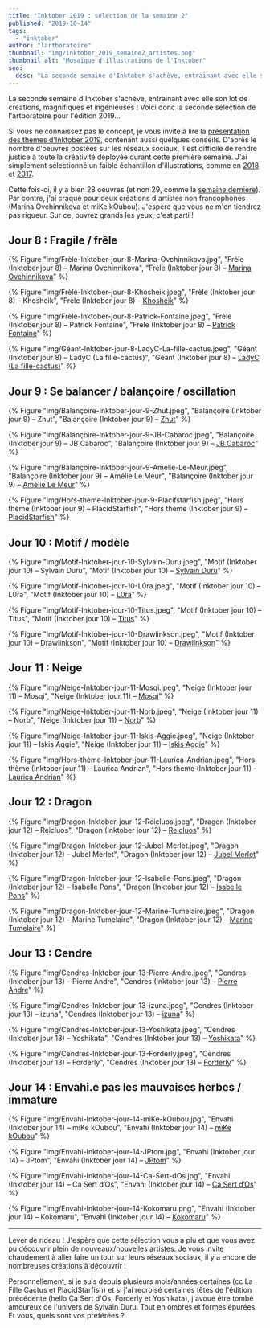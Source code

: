 ```yaml
---
title: "Inktober 2019 : sélection de la semaine 2"
published: "2019-10-14"
tags: 
  - "inktober"
author: "lartboratoire"
thumbnail: "img/inktober_2019_semaine2_artistes.png"
thumbnail_alt: "Mosaïque d'illustrations de l'Inktober"
seo:
  desc: "La seconde semaine d'Inktober s'achève, entrainant avec elle son lot de créations, magnifiques et ingénieuses !"
---
```


La seconde semaine d'Inktober s'achève, entrainant avec elle son lot de créations, magnifiques et ingénieuses ! Voici donc la seconde sélection de l'artboratoire pour l'édition 2019...

<!--more-->

Si vous ne connaissez pas le concept, je vous invite à lire la [présentation des thèmes d'Inktober 2019](/inktober-2019-liste-themes-conseils-astuces/), contenant aussi quelques conseils. D'après le nombre d'oeuvres postées sur les réseaux sociaux, il est difficile de rendre justice à toute la créativité déployée durant cette première semaine. J'ai simplement sélectionné un faible échantillon d'illustrations, comme en [2018](/inktober-2018-selection-semaine-1/) et [2017](/inktober-artistes-illustrations-semaine-1/).

Cette fois-ci, il y a bien 28 oeuvres (et non 29, comme la [semaine dernière](/inktober-2019-selection-semaine-1/)). Par contre, j'ai craqué pour deux créations d'artistes non francophones (Marina Ovchinnikova et miKe kOubou). J'espère que vous ne m'en tiendrez pas rigueur. Sur ce, ouvrez grands les yeux, c'est parti !

## Jour 8 : Fragile / frêle

{% Figure "img/Frèle-Inktober-jour-8-Marina-Ovchinnikova.jpg", "Frèle (Inktober jour 8) – Marina Ovchinnikova", "Frèle (Inktober jour 8) – <a href='https://www.instagram.com/p/B3aDfpADQ4I/' target='_blank' rel='noopener noreferrer'>Marina Ovchinnikova</a>" %}

{% Figure "img/Frèle-Inktober-jour-8-Khosheik.jpeg", "Frèle (Inktober jour 8) – Khosheik", "Frèle (Inktober jour 8) – <a href='https://twitter.com/Khosheik/status/1181606090842214400' target='_blank' rel='noopener noreferrer'>Khosheik</a>" %}

{% Figure "img/Frèle-Inktober-jour-8-Patrick-Fontaine.jpeg", "Frèle (Inktober jour 8) – Patrick Fontaine", "Frèle (Inktober jour 8) – <a href='https://twitter.com/hello_patrickF/status/1181624048993878016' target='_blank' rel='noopener noreferrer'>Patrick Fontaine</a>" %}

{% Figure "img/Géant-Inktober-jour-8-LadyC-La-fille-cactus.jpeg", "Géant (Inktober jour 8) – LadyC (La fille-cactus)", "Géant (Inktober jour 8) – <a href='https://twitter.com/la_fille_cactus/status/1181657522064777218' target='_blank' rel='noopener noreferrer'>LadyC (La fille-cactus)</a>" %}

## Jour 9 : Se balancer / balançoire / oscillation

{% Figure "img/Balançoire-Inktober-jour-9-Zhut.jpeg", "Balançoire (Inktober jour 9) – Zhut", "Balançoire (Inktober jour 9) – <a href='https://twitter.com/_Zhut_/status/1181998745610797056' target='_blank' rel='noopener noreferrer'>Zhut</a>" %}

{% Figure "img/Balançoire-Inktober-jour-9-JB-Cabaroc.jpeg", "Balançoire (Inktober jour 9) – JB Cabaroc", "Balançoire (Inktober jour 9) – <a href='https://twitter.com/Cabaroc/status/1181922663134093314' target='_blank' rel='noopener noreferrer'>JB Cabaroc</a>" %}

{% Figure "img/Balançoire-Inktober-jour-9-Amélie-Le-Meur.jpeg", "Balançoire (Inktober jour 9) – Amélie Le Meur", "Balançoire (Inktober jour 9) – <a href='https://twitter.com/amelielemeur/status/1181963762485645312' target='_blank' rel='noopener noreferrer'>Amélie Le Meur</a>" %}

{% Figure "img/Hors-thème-Inktober-jour-9-Placifstarfish.jpeg", "Hors thème (Inktober jour 9) – PlacidStarfish", "Hors thème (Inktober jour 9) – <a href='https://twitter.com/PlacidStarfish/status/1182046713726590977' target='_blank' rel='noopener noreferrer'>PlacidStarfish</a>" %}

## Jour 10 : Motif / modèle

{% Figure "img/Motif-Inktober-jour-10-Sylvain-Duru.jpeg", "Motif (Inktober jour 10) – Sylvain Duru", "Motif (Inktober jour 10) – <a href='https://twitter.com/Duru_Urud/status/1183039403830194176' target='_blank' rel='noopener noreferrer'>Sylvain Duru</a>" %}

{% Figure "img/Motif-Inktober-jour-10-L0ra.jpeg", "Motif (Inktober jour 10) – L0ra", "Motif (Inktober jour 10) – <a href='https://twitter.com/_souscouverture/status/1182717888995704832' target='_blank' rel='noopener noreferrer'>L0ra</a>" %}

{% Figure "img/Motif-Inktober-jour-10-Titus.jpeg", "Motif (Inktober jour 10) – Titus", "Motif (Inktober jour 10) – <a href='https://twitter.com/ezkill_mota/status/1182916632764698630/' target='_blank' rel='noopener noreferrer'>Titus</a>" %}

{% Figure "img/Motif-Inktober-jour-10-Drawlinkson.jpeg", "Motif (Inktober jour 10) – Drawlinkson", "Motif (Inktober jour 10) – <a href='https://twitter.com/drawlinkson/status/1182598156225339393' target='_blank' rel='noopener noreferrer'>Drawlinkson</a>" %}

## Jour 11 : Neige

{% Figure "img/Neige-Inktober-jour-11-Mosqi.jpeg", "Neige (Inktober jour 11) – Mosqi", "Neige (Inktober jour 11) – <a href='https://twitter.com/Mosqi/status/1182622308097241089/' target='_blank' rel='noopener noreferrer'>Mosqi</a>" %}

{% Figure "img/Neige-Inktober-jour-11-Norb.jpeg", "Neige (Inktober jour 11) – Norb", "Neige (Inktober jour 11) – <a href='https://twitter.com/gribouillisnorb/status/1182521708835508225' target='_blank' rel='noopener noreferrer'>Norb</a>" %}

{% Figure "img/Neige-Inktober-jour-11-Iskis-Aggie.jpeg", "Neige (Inktober jour 11) – Iskis Aggie", "Neige (Inktober jour 11) – <a href='https://twitter.com/IskisAggie/status/1182792576526639106/' target='_blank' rel='noopener noreferrer'>Iskis Aggie</a>" %}

{% Figure "img/Hors-thème-Inktober-jour-11-Laurica-Andrian.jpeg", "Hors thème (Inktober jour 11) – Laurica Andrian", "Hors thème (Inktober jour 11) – <a href='https://twitter.com/Thabfu/status/1182665857773834245' target='_blank' rel='noopener noreferrer'>Laurica Andrian</a>" %}

## Jour 12 : Dragon

{% Figure "img/Dragon-Inktober-jour-12-Reicluos.jpeg", "Dragon (Inktober jour 12) – Reicluos", "Dragon (Inktober jour 12) – <a href='https://twitter.com/Soulcie/status/1183028129016745984' target='_blank' rel='noopener noreferrer'>Reicluos</a>" %}

{% Figure "img/Dragon-Inktober-jour-12-Jubel-Merlet.jpeg", "Dragon (Inktober jour 12) – Jubel Merlet", "Dragon (Inktober jour 12) – <a href='https://twitter.com/JubelMerlet/status/1183016095159963648' target='_blank' rel='noopener noreferrer'>Jubel Merlet</a>" %}

{% Figure "img/Dragon-Inktober-jour-12-Isabelle-Pons.jpeg", "Dragon (Inktober jour 12) – Isabelle Pons", "Dragon (Inktober jour 12) – <a href='https://twitter.com/PonsIsabelle2/status/1183073085370634240/' target='_blank' rel='noopener noreferrer'>Isabelle Pons</a>" %}

{% Figure "img/Dragon-Inktober-jour-12-Marine-Tumelaire.jpeg", "Dragon (Inktober jour 12) – Marine Tumelaire", "Dragon (Inktober jour 12) – <a href='https://twitter.com/MarineNausicaa/status/1183770052346175488' target='_blank' rel='noopener noreferrer'>Marine Tumelaire</a>" %}

## Jour 13 : Cendre

{% Figure "img/Cendres-Inktober-jour-13-Pierre-Andre.jpeg", "Cendres (Inktober jour 13) – Pierre Andre", "Cendres (Inktober jour 13) – <a href='https://twitter.com/pierrre_andre/status/1183421612667875328' target='_blank' rel='noopener noreferrer'>Pierre Andre</a>" %}

{% Figure "img/Cendres-Inktober-jour-13-izuna.jpeg", "Cendres (Inktober jour 13) – izuna", "Cendres (Inktober jour 13) – <a href='https://twitter.com/IzunaKimura/status/1183315366493216768' target='_blank' rel='noopener noreferrer'>izuna</a>" %}

{% Figure "img/Cendres-Inktober-jour-13-Yoshikata.jpeg", "Cendres (Inktober jour 13) – Yoshikata", "Cendres (Inktober jour 13) – <a href='https://twitter.com/Yoshikata42/status/1183381459605819393' target='_blank' rel='noopener noreferrer'>Yoshikata</a>" %}

{% Figure "img/Cendres-Inktober-jour-13-Forderly.jpeg", "Cendres (Inktober jour 13) – Forderly", "Cendres (Inktober jour 13) – <a href='https://twitter.com/flydxndelion/status/1183365873635078144' target='_blank' rel='noopener noreferrer'>Forderly</a>" %}

## Jour 14 : Envahi.e pas les mauvaises herbes / immature

{% Figure "img/Envahi-Inktober-jour-14-miKe-kOubou.jpg", "Envahi (Inktober jour 14) – miKe kOubou", "Envahi (Inktober jour 14) – <a href='https://www.instagram.com/p/B3mI-9VD72c/' target='_blank' rel='noopener noreferrer'>miKe kOubou</a>" %}

{% Figure "img/Envahi-Inktober-jour-14-JPtom.jpg", "Envahi (Inktober jour 14) – JPtom", "Envahi (Inktober jour 14) – <a href='https://twitter.com/JPtomsZ/status/1183653146423369728' target='_blank' rel='noopener noreferrer'>JPtom</a>" %}

{% Figure "img/Envahi-Inktober-jour-14-Ca-Sert-dOs.jpg", "Envahi (Inktober jour 14) – Ca Sert d’Os", "Envahi (Inktober jour 14) – <a href='https://twitter.com/casertdos/status/1183764271764770823' target='_blank' rel='noopener noreferrer'>Ca Sert d’Os</a>" %}

{% Figure "img/Envahi-Inktober-jour-14-Kokomaru.png", "Envahi (Inktober jour 14) – Kokomaru", "Envahi (Inktober jour 14) – <a href='https://twitter.com/KokomaruTV/status/1183758533533274114/' target='_blank' rel='noopener noreferrer'>Kokomaru</a>" %}

* * *

Lever de rideau ! J'espère que cette sélection vous a plu et que vous avez pu découvrir plein de nouveaux/nouvelles artistes. Je vous invite chaudement à aller faire un tour sur leurs réseaux sociaux, il y a encore de nombreuses créations à découvrir !

Personnellement, si je suis depuis plusieurs mois/années certaines (cc La Fille Cactus et PlacidStarfish) et si j'ai recroisé certaines têtes de l'édition précédente (hello Ça Sert d'Os, Forderly et Yoshikata), j'avoue être tombé amoureux de l'univers de Sylvain Duru. Tout en ombres et formes épurées. Et vous, quels sont vos préférées ?
